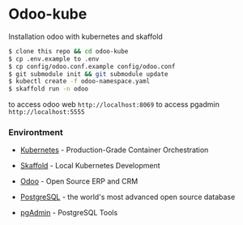 # Odoo-kube
Installation odoo with kubernetes and skaffold

```sh
$ clone this repo && cd odoo-kube
$ cp .env.example to .env
$ cp config/odoo.conf.example config/odoo.conf
$ git submodule init && git submodule update
$ kubectl create -f odoo-namespace.yaml
$ skaffold run -n odoo
```

to access odoo web `http://localhost:8069`
to access pgadmin `http://localhost:5555`


### Environtment
* [Kubernetes] - Production-Grade Container Orchestration
* [Skaffold] - Local Kubernetes Development
* [Odoo] - Open Source ERP and CRM
* [PostgreSQL] - the world's most advanced open source database
* [pgAdmin] - PostgreSQL Tools

   
   [Skaffold]: <https://skaffold.dev/>
   [Kubernetes]: <https://kubernetes.io/>
   [Odoo]: <https://www.odoo.com/>
   [PostgreSQL]: <https://www.postgresql.org/>
   [pgAdmin]: <https://www.pgadmin.org/>

